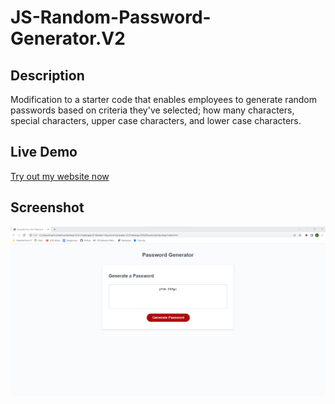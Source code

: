 # JS-Random-Password-Generator.V2

## Description
Modification to a starter code that enables employees to generate random passwords based on criteria they've selected; how many characters, special characters, upper case characters, and lower case characters. 

## Live Demo
[Try out my website now](https://kraemz303.github.io/JS-Random-Password-Generator.V2/)

## Screenshot
![Screenshot of my password generator](./assets/images/passwordGenerator_screenshot.png)
